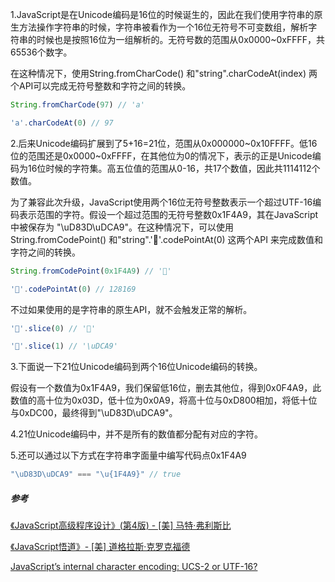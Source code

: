 1.JavaScript是在Unicode编码是16位的时候诞生的，因此在我们使用字符串的原生方法操作字符串的时候，字符串被看作为一个16位无符号不可变数组，解析字符串的时候也是按照16位为一组解析的。无符号数的范围从0x0000~0xFFFF，共65536个数字。

在这种情况下，使用String.fromCharCode() 和"string".charCodeAt(index) 两个API可以完成无符号整数和字符之间的转换。

```js
String.fromCharCode(97) // 'a'

'a'.charCodeAt(0) // 97
```

2.后来Unicode编码扩展到了5+16=21位，范围从0x000000~0x10FFFF。低16位的范围还是0x0000~0xFFFF，在其他位为0的情况下，表示的正是Unicode编码为16位时候的字符集。高五位值的范围从0-16，共17个数值，因此共1114112个数值。

为了兼容此次升级，JavaScript使用两个16位无符号整数表示一个超过UTF-16编码表示范围的字符。假设一个超过范围的无符号整数0x1F4A9，其在JavaScript中被保存为 "\uD83D\uDCA9"。在这种情况下，可以使用String.fromCodePoint() 和"string".'💩'.codePointAt(0) 这两个API 来完成数值和字符之间的转换。

```js
String.fromCodePoint(0x1F4A9) // '💩'

'💩'.codePointAt(0) // 128169
```

不过如果使用的是字符串的原生API，就不会触发正常的解析。

```js
'💩'.slice(0) // '💩'

'💩'.slice(1) // '\uDCA9'
```

3.下面说一下21位Unicode编码到两个16位Unicode编码的转换。

假设有一个数值为0x1F4A9，我们保留低16位，删去其他位，得到0x0F4A9，此数值的高十位为0x03D，低十位为0x0A9，将高十位与0xD800相加，将低十位与0xDC00，最终得到"\uD83D\uDCA9"。

4.21位Unicode编码中，并不是所有的数值都分配有对应的字符。

5.还可以通过以下方式在字符串字面量中编写代码点0x1F4A9

```js
"\uD83D\uDCA9" === "\u{1F4A9}" // true
```

##### 参考

[《JavaScript高级程序设计》(第4版)  - [美] 马特·弗利斯比](https://www.dedao.cn/ebook/detail?id=XOnaYG1qlM7amvGYerDZOy9JVnXL40BXxo3Bkp1NKxoRdb86P2Q5AzgEj9vE5rDo)

[《JavaScript悟道》- [美] 道格拉斯·克罗克福德](https://www.dedao.cn/ebook/detail?id=EJmMZXq1b8qOpBlD69XAdP7LEGaKJWEV1L3xRnme5vrVzo4QMZYgNyk2jNA5467K)

[JavaScript’s internal character encoding: UCS-2 or UTF-16?](https://mathiasbynens.be/notes/javascript-encoding)